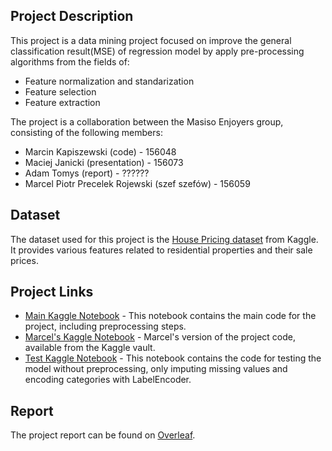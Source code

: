 ## Project Description

This project is a data mining project focused on improve the general classification result(MSE) of regression model by apply pre-processing algorithms from the fields of:
- Feature normalization and standarization
- Feature selection
- Feature extraction

The project is a collaboration between the Masiso Enjoyers group, consisting of the following members:

- Marcin Kapiszewski (code) - 156048
- Maciej Janicki (presentation) - 156073
- Adam Tomys (report) - ??????
- Marcel Piotr Precelek Rojewski (szef szefów) - 156059

## Dataset

The dataset used for this project is the [House Pricing dataset](https://www.kaggle.com/competitions/house-prices-advanced-regression-techniques) from Kaggle. It provides various features related to residential properties and their sale prices.

## Project Links

- [Main Kaggle Notebook](https://www.kaggle.com/code/marcinkapiszewski/house-prices-data-mining) - This notebook contains the main code for the project, including preprocessing steps.
- [Marcel's Kaggle Notebook](https://www.kaggle.com/code/marcelrojewski/house-prices-marcel-s-version-from-the-vault) - Marcel's version of the project code, available from the Kaggle vault.
- [Test Kaggle Notebook](https://www.kaggle.com/code/marcinkapiszewski/house-prices-data-mining-without-preprocessing) - This notebook contains the code for testing the model without preprocessing, only imputing missing values and encoding categories with LabelEncoder.

## Report

The project report can be found on [Overleaf](https://www.overleaf.com/project/6615b477d5751fec42fe6002).